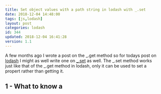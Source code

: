 ```yaml
---
title: Set object values with a path string in lodash with _.set
date: 2018-12-04 14:48:00
tags: [js,lodash]
layout: post
categories: lodash
id: 344
updated: 2018-12-04 16:41:28
version: 1.1
---
```


A few months ago I wrote a post on the \_.get method so for todays post on [lodash](https://lodash.com/) I might as well write one on [\_.set](https://lodash.com/docs/4.17.10#set) as well. The \_.set method works just like that of the \_.get method in lodash, only it can be used to set a propert rather than getting it.

<!-- more -->

## 1 - What to know a